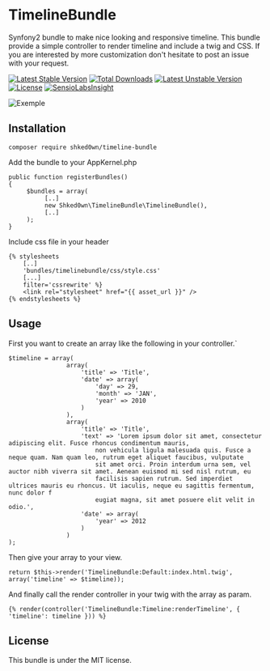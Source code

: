 # TimelineBundle
Synfony2 bundle to make nice looking and responsive timeline.
This bundle provide a simple controller to render timeline and include a twig and CSS. If you are interested by more customization don't hesitate to post an issue with your request.
 
[![Latest Stable Version](https://poser.pugx.org/shked0wn/timeline-bundle/v/stable)](https://packagist.org/packages/shked0wn/timeline-bundle) [![Total Downloads](https://poser.pugx.org/shked0wn/timeline-bundle/downloads)](https://packagist.org/packages/shked0wn/timeline-bundle) [![Latest Unstable Version](https://poser.pugx.org/shked0wn/timeline-bundle/v/unstable)](https://packagist.org/packages/shked0wn/timeline-bundle) [![License](https://poser.pugx.org/shked0wn/timeline-bundle/license)](https://packagist.org/packages/shked0wn/timeline-bundle)
[![SensioLabsInsight](https://insight.sensiolabs.com/projects/02059eec-adbf-4213-a3b8-30ee4fa3c9ab/mini.png)](https://insight.sensiolabs.com/projects/02059eec-adbf-4213-a3b8-30ee4fa3c9ab)
 
![Exemple](https://github.com/shked0wn/TimelineBundle/blob/master/Resources/public/demo/exemple.png)
 
## Installation

    composer require shked0wn/timeline-bundle

Add the bundle to your AppKernel.php

    public function registerBundles()
    {
         $bundles = array(
              [..]
              new Shked0wn\TimelineBundle\TimelineBundle(),
              [..]
         );
    }

Include css file in your header

    {% stylesheets 
        [..]
        'bundles/timelinebundle/css/style.css'
        [...]
        filter='cssrewrite' %}
        <link rel="stylesheet" href="{{ asset_url }}" />
    {% endstylesheets %}
    
## Usage

First you want to create an array like the following in your controller.`

    $timeline = array(
                    array(
                        'title' => 'Title',
                        'date' => array(
                            'day' => 29,
                            'month' => 'JAN',
                            'year' => 2010
                        )
                    ),
                    array(
                        'title' => 'Title',
                        'text' => 'Lorem ipsum dolor sit amet, consectetur adipiscing elit. Fusce rhoncus condimentum mauris,
                            non vehicula ligula malesuada quis. Fusce a neque quam. Nam quam leo, rutrum eget aliquet faucibus, vulputate
                            sit amet orci. Proin interdum urna sem, vel auctor nibh viverra sit amet. Aenean euismod mi sed nisl rutrum, eu
                            facilisis sapien rutrum. Sed imperdiet ultrices mauris eu rhoncus. Ut iaculis, neque eu sagittis fermentum, nunc dolor f
                            eugiat magna, sit amet posuere elit velit in odio.',
                        'date' => array(
                            'year' => 2012
                        )
                    )
    );

Then give your array to your view.

    return $this->render('TimelineBundle:Default:index.html.twig', array('timeline' => $timeline));
    
And finally call the render controller in your twig with the array as param.
    
    {% render(controller('TimelineBundle:Timeline:renderTimeline', { 'timeline': timeline })) %}

## License 

This bundle is under the MIT license.

